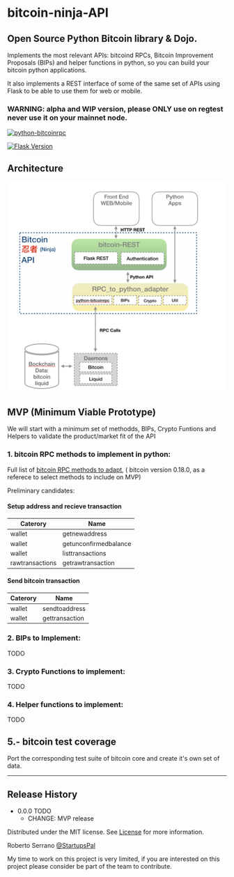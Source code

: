 # bitcoin-ninja-API
  
## Open Source Python Bitcoin library &amp; Dojo.
   
Implements the most relevant APIs: bitcoind RPCs, Bitcoin Improvement Proposals (BIPs) and helper functions in python, so you can build your bitcoin python applications. 

It also implements a REST interface of some of the same set of APIs using Flask to be able to use them for web or mobile.

### WARNING: alpha and WIP version, please ONLY use on regtest never use it on your mainnet node.
  
[![python-bitcoinrpc][python-bitcoinrpc-image]][python-bitcoinrpc-url]

[![Flask Version][flask-image]][flask-url]


## Architecture 

![Architecture](https://github.com/bsg-dojo/bitcoin-ninja-API/blob/master/architecture/190522-Architecture.png)



## MVP (Minimum Viable Prototype) 

We will start with a minimum set of methodds, BIPs, Crypto Funtions and Helpers to validate the product/market fit of the API


### 1. bitcoin RPC methods to implement in python:

Full list of [bitcoin RPC methods to adapt](https://github.com/bsg-dojo/bitcoin-ninja-API/blob/master/Methods_to_adapt.py), ( bitcoin version 0.18.0, as a referece to select methods to include on MVP)

Preliminary candidates:

####  Setup address and recieve transaction

| Caterory        | Name                     |
| --------------- | ------------------------ |
| wallet          | getnewaddress            |
| wallet          | getunconfirmedbalance    |
| wallet          | listtransactions         |
| rawtransactions | getrawtransaction        |

#### Send bitcoin transaction 

| Caterory        | Name                     |
| --------------- |------------------------- |
| wallet          | sendtoaddress            |
| wallet          | gettransaction           |
 

### 2. BIPs to Implement:

TODO

### 3. Crypto Functions to implement:

TODO

### 4. Helper functions to implement:

TODO

## 5.- bitcoin test coverage

Port the corresponding test suite of bitcoin core and create it's own set of data.

---

## Release History
* 0.0.0 TODO
    * CHANGE: MVP release

Distributed under the MIT license. See 
[License](https://github.com/bsg-dojo/bitcoin-ninja-API/blob/master/LICENSE)
for more information. 


Roberto Serrano [@StartupsPal](https://twitter.com/StarupsPal)

My time to work on this project is very limited, if you are interested on this project please consider be part of the team to contribute.

<!-- Markdown link & img dfn's -->
[flask-image]: https://img.shields.io/badge/1.0.2-Flask-green.svg 
[flask-url]: https://www.fullstackpython.com/flask.html
[python-bitcoinrpc-image]: https://img.shields.io/badge/python--bitcoinrpc-1.0-lightgrey.svg 
[python-bitcoinrpc-url]: https://github.com/jgarzik/python-bitcoinrpc

